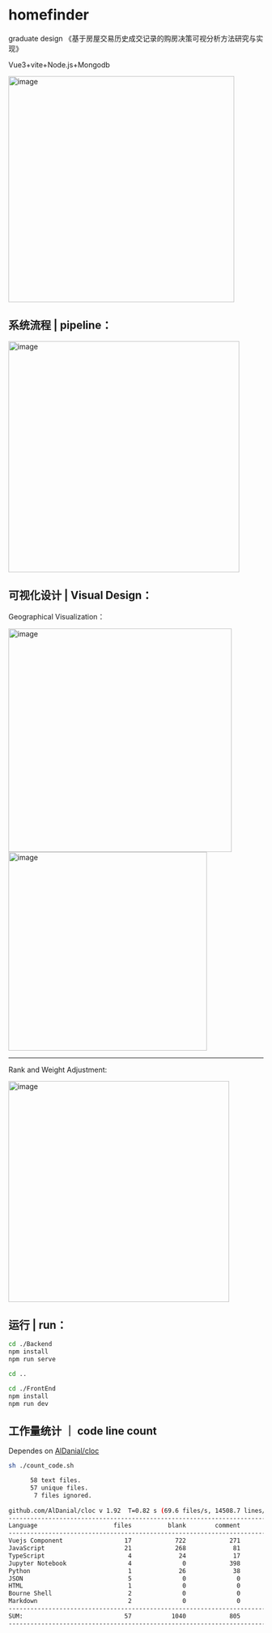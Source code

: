 # homefinder
graduate design 《基于房屋交易历史成交记录的购房决策可视分析方法研究与实现》

Vue3+vite+Node.js+Mongodb

<img width="446" alt="image" src="https://user-images.githubusercontent.com/50841088/173733071-98cb9d5e-f8f3-43eb-b302-cde75e74261b.png">

## 系统流程 | pipeline：

<img width="456" alt="image" src="https://user-images.githubusercontent.com/50841088/173733099-1390fc41-6410-4e7a-997f-250721c38789.png">

## 可视化设计 | Visual Design：

Geographical Visualization：

<img width="441" alt="image" src="https://user-images.githubusercontent.com/50841088/173733130-4f8ed62e-1813-4cd6-8a02-2b48237eb16f.png">

<img width="392" alt="image" src="https://user-images.githubusercontent.com/50841088/173733148-1c499e14-6f51-4e4d-a25f-798b28278a44.png">

---

Rank and Weight Adjustment:

<img width="436" alt="image" src="https://user-images.githubusercontent.com/50841088/173733166-62e0b232-b947-42f4-8c3e-5989b80493cd.png">

## 运行 | run：

```sh
cd ./Backend
npm install
npm run serve

cd ..

cd ./FrontEnd
npm install 
npm run dev
```

## 工作量统计 ｜ code line count

Dependes on [AlDanial/cloc](https://github.com/AlDanial/cloc)

```sh
sh ./count_code.sh 

      58 text files.
      57 unique files.                              
       7 files ignored.
       
github.com/AlDanial/cloc v 1.92  T=0.82 s (69.6 files/s, 14508.7 lines/s)
-------------------------------------------------------------------------------
Language                     files          blank        comment           code
-------------------------------------------------------------------------------
Vuejs Component                 17            722            271           6586
JavaScript                      21            268             81           2671
TypeScript                       4             24             17            333
Jupyter Notebook                 4              0            398            225
Python                           1             26             38            111
JSON                             5              0              0             91
HTML                             1              0              0             13
Bourne Shell                     2              0              0              2
Markdown                         2              0              0              2
-------------------------------------------------------------------------------
SUM:                            57           1040            805          10034
-------------------------------------------------------------------------------
```
